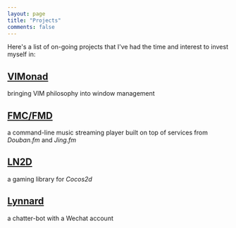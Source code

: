 ```yaml
---
layout: page
title: "Projects"
comments: false
---
```


Here's a list of on-going projects that I've had the time and interest to invest myself in:

## [VIMonad](http://vimonad.lynnard.tk)

bringing VIM philosophy into window management


## [FMC/FMD](https://github.com/lynnard/fmd)

a command-line music streaming player built on top of services from *Douban.fm* and *Jing.fm*

## [LN2D](https://github.com/lynnard/LN2D)

a gaming library for *Cocos2d*

## [Lynnard](/projects/lynnard)

a chatter-bot with a Wechat account

